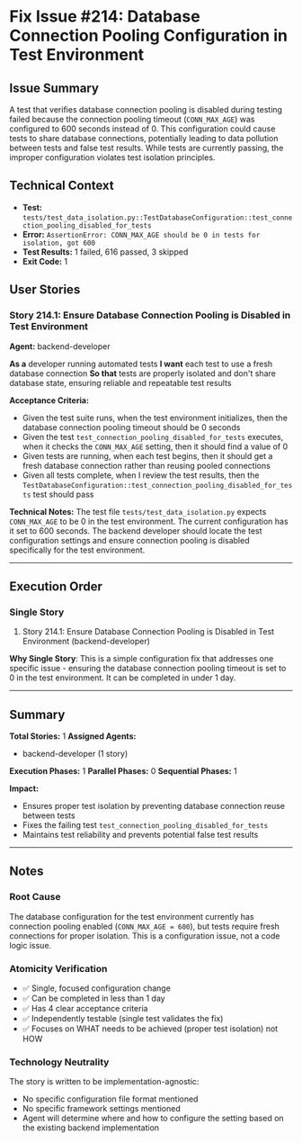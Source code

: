 # Fix Issue #214: Database Connection Pooling Configuration in Test Environment

## Issue Summary
A test that verifies database connection pooling is disabled during testing failed because the connection pooling timeout (`CONN_MAX_AGE`) was configured to 600 seconds instead of 0. This configuration could cause tests to share database connections, potentially leading to data pollution between tests and false test results. While tests are currently passing, the improper configuration violates test isolation principles.

## Technical Context
- **Test:** `tests/test_data_isolation.py::TestDatabaseConfiguration::test_connection_pooling_disabled_for_tests`
- **Error:** `AssertionError: CONN_MAX_AGE should be 0 in tests for isolation, got 600`
- **Test Results:** 1 failed, 616 passed, 3 skipped
- **Exit Code:** 1

## User Stories

### Story 214.1: Ensure Database Connection Pooling is Disabled in Test Environment
**Agent:** backend-developer

**As a** developer running automated tests
**I want** each test to use a fresh database connection
**So that** tests are properly isolated and don't share database state, ensuring reliable and repeatable test results

**Acceptance Criteria:**
- Given the test suite runs, when the test environment initializes, then the database connection pooling timeout should be 0 seconds
- Given the test `test_connection_pooling_disabled_for_tests` executes, when it checks the `CONN_MAX_AGE` setting, then it should find a value of 0
- Given tests are running, when each test begins, then it should get a fresh database connection rather than reusing pooled connections
- Given all tests complete, when I review the test results, then the `TestDatabaseConfiguration::test_connection_pooling_disabled_for_tests` test should pass

**Technical Notes:**
The test file `tests/test_data_isolation.py` expects `CONN_MAX_AGE` to be 0 in the test environment. The current configuration has it set to 600 seconds. The backend developer should locate the test configuration settings and ensure connection pooling is disabled specifically for the test environment.

---

## Execution Order

### Single Story
1. Story 214.1: Ensure Database Connection Pooling is Disabled in Test Environment (backend-developer)

**Why Single Story**: This is a simple configuration fix that addresses one specific issue - ensuring the database connection pooling timeout is set to 0 in the test environment. It can be completed in under 1 day.

---

## Summary

**Total Stories:** 1
**Assigned Agents:**
- backend-developer (1 story)

**Execution Phases:** 1
**Parallel Phases:** 0
**Sequential Phases:** 1

**Impact:**
- Ensures proper test isolation by preventing database connection reuse between tests
- Fixes the failing test `test_connection_pooling_disabled_for_tests`
- Maintains test reliability and prevents potential false test results

---

## Notes

### Root Cause
The database configuration for the test environment currently has connection pooling enabled (`CONN_MAX_AGE = 600`), but tests require fresh connections for proper isolation. This is a configuration issue, not a code logic issue.

### Atomicity Verification
- ✅ Single, focused configuration change
- ✅ Can be completed in less than 1 day
- ✅ Has 4 clear acceptance criteria
- ✅ Independently testable (single test validates the fix)
- ✅ Focuses on WHAT needs to be achieved (proper test isolation) not HOW

### Technology Neutrality
The story is written to be implementation-agnostic:
- No specific configuration file format mentioned
- No specific framework settings mentioned
- Agent will determine where and how to configure the setting based on the existing backend implementation
